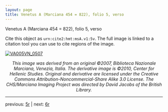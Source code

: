```yaml
---
layout: page
title: Venetus A (Marciana 454 = 822), folio 5, verso
---
```


Venetus A (Marciana 454 = 822), folio 5, verso

Cite this object as `urn:cite2:hmt:msA.v1:5v`.  The full image is linked to a citation tool you can use to cite regions of the image.

[![VA005VN_0507](http://www.homermultitext.org/iipsrv?IIIF=/project/homer/pyramidal/deepzoom/hmt/vaimg/2017a/VA005VN_0507.tif/full/800,/0/default.jpg)](http://www.homermultitext.org/ict2/?urn=urn:cite2:hmt:vaimg.2017a:VA005VN_0507) 

<p style="text-align: center; font-style: italic;">This image was derived from an original ©2007, Biblioteca Nazionale Marciana, Venezia, Italia. The derivative image is ©2010, Center for Hellenic Studies. Original and derivative are licensed under the Creative Commons Attribution-Noncommercial-Share Alike 3.0 License. The CHS/Marciana Imaging Project was directed by David Jacobs of the British Library.</p>

---

previous: [5r](../5r/) | next: [6r](../6r/)